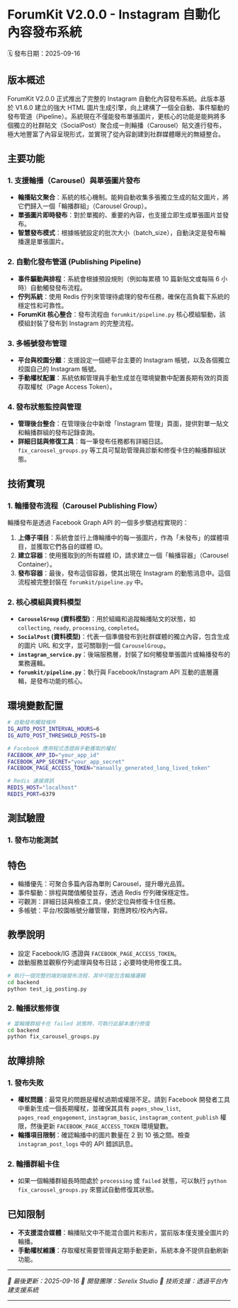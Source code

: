 # ForumKit V2.0.0 - Instagram 自動化內容發布系統

🗓️ 發布日期：2025-09-16

## 版本概述

ForumKit V2.0.0 正式推出了完整的 Instagram 自動化內容發布系統。此版本基於 V1.6.0 建立的強大 HTML 圖片生成引擎，向上建構了一個全自動、事件驅動的發布管道（Pipeline）。系統現在不僅能發布單張圖片，更核心的功能是能夠將多個獨立的社群貼文（SocialPost）聚合成一則輪播（Carousel）貼文進行發布，極大地豐富了內容呈現形式，並實現了從內容創建到社群媒體曝光的無縫整合。

## 主要功能

### 1. 支援輪播（Carousel）與單張圖片發布
- **輪播貼文聚合**：系統的核心機制。能夠自動收集多張獨立生成的貼文圖片，將它們歸入一個「輪播群組」（Carousel Group）。
- **單張圖片即時發布**：對於單獨的、重要的內容，也支援立即生成單張圖片並發布。
- **智慧發布模式**：根據帳號設定的批次大小（batch_size），自動決定是發布輪播還是單張圖片。

### 2. 自動化發布管道 (Publishing Pipeline)
- **事件驅動與排程**：系統會根據預設規則（例如每累積 10 篇新貼文或每隔 6 小時）自動觸發發布流程。
- **佇列系統**：使用 Redis 佇列來管理待處理的發布任務，確保在高負載下系統的穩定性和可靠性。
- **ForumKit 核心整合**：發布流程由 `forumkit/pipeline.py` 核心模組驅動，該模組封裝了發布到 Instagram 的完整流程。

### 3. 多帳號發布管理
- **平台與校園分離**：支援設定一個總平台主要的 Instagram 帳號，以及各個獨立校園自己的 Instagram 帳號。
- **手動權杖配置**：系統依賴管理員手動生成並在環境變數中配置長期有效的頁面存取權杖（Page Access Token）。

### 4. 發布狀態監控與管理
- **管理後台整合**：在管理後台中新增「Instagram 管理」頁面，提供對單一貼文和輪播群組的發布記錄查詢。
- **詳細日誌與修復工具**：每一筆發布任務都有詳細日誌。`fix_carousel_groups.py` 等工具可幫助管理員診斷和修復卡住的輪播群組狀態。

## 技術實現

### 1. 輪播發布流程（Carousel Publishing Flow）
輪播發布是透過 Facebook Graph API 的一個多步驟過程實現的：
1.  **上傳子項目**：系統會並行上傳輪播中的每一張圖片，作為「未發布」的媒體項目，並獲取它們各自的媒體 ID。
2.  **建立容器**：使用獲取到的所有媒體 ID，請求建立一個「輪播容器」（Carousel Container）。
3.  **發布容器**：最後，發布這個容器，使其出現在 Instagram 的動態消息中。這個流程被完整封裝在 `forumkit/pipeline.py` 中。

### 2. 核心模組與資料模型
- **`CarouselGroup` (資料模型)**：用於組織和追蹤輪播貼文的狀態，如 `collecting`, `ready`, `processing`, `completed`。
- **`SocialPost` (資料模型)**：代表一個準備發布到社群媒體的獨立內容，包含生成的圖片 URL 和文字，並可關聯到一個 `CarouselGroup`。
- **`instagram_service.py`**：後端服務層，封裝了如何觸發單張圖片或輪播發布的業務邏輯。
- **`forumkit/pipeline.py`**：執行與 Facebook/Instagram API 互動的底層邏輯，是發布功能的核心。

## 環境變數配置

```bash
# 自動發布觸發條件
IG_AUTO_POST_INTERVAL_HOURS=6
IG_AUTO_POST_THRESHOLD_POSTS=10

# Facebook 應用程式憑證與手動獲取的權杖
FACEBOOK_APP_ID="your_app_id"
FACEBOOK_APP_SECRET="your_app_secret"
FACEBOOK_PAGE_ACCESS_TOKEN="manually_generated_long_lived_token"

# Redis 連接資訊
REDIS_HOST="localhost"
REDIS_PORT=6379
```

## 測試驗證

### 1. 發布功能測試

## 特色

- 輪播優先：可聚合多篇內容為單則 Carousel，提升曝光品質。
- 事件驅動：排程與閾值觸發並存，透過 Redis 佇列確保穩定性。
- 可觀測：詳細日誌與檢查工具，便於定位與修復卡住任務。
- 多帳號：平台/校園帳號分離管理，對應跨校/校內內容。

## 教學說明

- 設定 Facebook/IG 憑證與 `FACEBOOK_PAGE_ACCESS_TOKEN`。
- 啟動服務並觀察佇列處理與發布日誌；必要時使用修復工具。
```bash
# 執行一個完整的端到端發布流程，其中可能包含輪播邏輯
cd backend
python test_ig_posting.py
```

### 2. 輪播狀態修復
```bash
# 當輪播群組卡在 failed 狀態時，可執行此腳本進行修復
cd backend
python fix_carousel_groups.py
```

## 故障排除

### 1. 發布失敗
- **權杖問題**：最常見的問題是權杖過期或權限不足。請到 Facebook 開發者工具中重新生成一個長期權杖，並確保其具有 `pages_show_list`, `pages_read_engagement`, `instagram_basic`, `instagram_content_publish` 權限，然後更新 `FACEBOOK_PAGE_ACCESS_TOKEN` 環境變數。
- **輪播項目限制**：確認輪播中的圖片數量在 2 到 10 張之間。檢查 `instagram_post_logs` 中的 API 錯誤訊息。

### 2. 輪播群組卡住
- 如果一個輪播群組長時間處於 `processing` 或 `failed` 狀態，可以執行 `python fix_carousel_groups.py` 來嘗試自動修復其狀態。

## 已知限制

- **不支援混合媒體**：輪播貼文中不能混合圖片和影片，當前版本僅支援全圖片的輪播。
- **手動權杖維護**：存取權杖需要管理員定期手動更新，系統本身不提供自動刷新功能。

---

*📅 最後更新：2025-09-16*
*🏢 開發團隊：Serelix Studio*
*📧 技術支援：透過平台內建支援系統*

---
